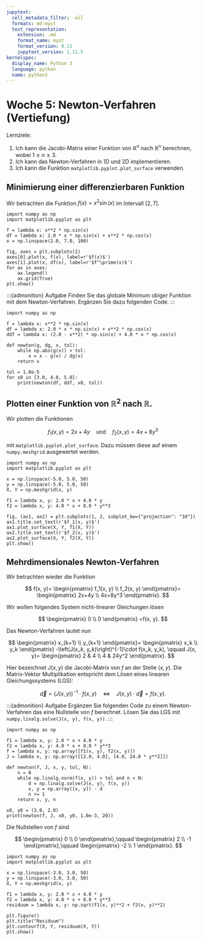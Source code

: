 ```yaml
---
jupytext:
  cell_metadata_filter: -all
  formats: md:myst
  text_representation:
    extension: .md
    format_name: myst
    format_version: 0.13
    jupytext_version: 1.11.5
kernelspec:
  display_name: Python 3
  language: python
  name: python3
---
```


# Woche 5: Newton-Verfahren (Vertiefung)

Lernziele:

1. Ich kann die Jacobi-Matrix einer Funktion von $\mathbb R^n$ nach $\mathbb R^n$ berechnen, wobei $1\leq n\leq 3$.
2. Ich kann das Newton-Verfahren in 1D und 2D implementieren.
3. Ich kann die Funktion `matplotlib.pyplot.plot_surface` verwenden.

## Minimierung einer differenzierbaren Funktion

Wir betrachten die Funktion $f(x)=x^2\sin(x)$ im Intervall $[2,7]$.

```{code-cell} ipython3
import numpy as np
import matplotlib.pyplot as plt

f = lambda x: x**2 * np.sin(x)
df = lambda x: 2.0 * x * np.sin(x) + x**2 * np.cos(x)
x = np.linspace(2.0, 7.0, 100)

fig, axes = plt.subplots(2)
axes[0].plot(x, f(x), label=r'$f(x)$')
axes[1].plot(x, df(x), label=r'$f^\prime(x)$')
for ax in axes:
    ax.legend()
    ax.grid(True)
plt.show()
```

:::{admonition} Aufgabe
Finden Sie das globale Minimum obiger
Funktion mit dem Newton-Verfahren.
Ergänzen Sie dazu folgenden Code.
:::
```{code-cell} ipython3
import numpy as np

f = lambda x: x**2 * np.sin(x)
df = lambda x: 2.0 * x * np.sin(x) + x**2 * np.cos(x)
ddf = lambda x: (2.0 - x**2) * np.sin(x) + 4.0 * x * np.cos(x)

def newton(g, dg, x, tol):
    while np.abs(g(x)) > tol:
        x = x - g(x) / dg(x)
    return x

tol = 1.0e-5
for x0 in [3.0, 4.0, 5.0]:
    print(newton(df, ddf, x0, tol))
```

## Plotten einer Funktion von $\mathbb R^2$ nach $\mathbb R$.

Wir plotten die Funktionen

$$
f_1(x, y)=2x+4y
\quad\text{und}\quad
f_2(x, y)=4x+8y^3
$$

mit `matplotlib.pyplot.plot_surface`.
Dazu müssen diese auf einem `numpy.meshgrid` ausgewertet werden.

```{code-cell} ipython3
import numpy as np
import matplotlib.pyplot as plt

x = np.linspace(-5.0, 5.0, 50)
y = np.linspace(-5.0, 5.0, 50)
X, Y = np.meshgrid(x, y)

f1 = lambda x, y: 2.0 * x + 4.0 * y
f2 = lambda x, y: 4.0 * x + 8.0 * y**3

fig, (ax1, ax2) = plt.subplots(1, 2, subplot_kw={"projection": "3d"})
ax1.title.set_text(r'$f_1(x, y)$')
ax1.plot_surface(X, Y, f1(X, Y))
ax2.title.set_text(r'$f_2(x, y)$')
ax2.plot_surface(X, Y, f2(X, Y))
plt.show()
```

## Mehrdimensionales Newton-Verfahren

Wir betrachten wieder die Funktion

$$
f(x, y)=
\begin{pmatrix}
f_1(x, y) \\
f_2(x, y)
\end{pmatrix}=
\begin{pmatrix}
2x+4y \\
4x+8y^3
\end{pmatrix}.
$$

Wir wollen folgendes System nicht-linearer Gleichungen lösen

$$
\begin{pmatrix}
0 \\
0
\end{pmatrix}
=f(x, y).
$$

Das Newton-Verfahren lautet nun

$$
\begin{pmatrix}
x_{k+1} \\
y_{k+1}
\end{pmatrix}=
\begin{pmatrix}
x_k \\
y_k
\end{pmatrix}
-\left(J(x_k, y_k)\right)^{-1}\cdot f(x_k, y_k),
\qquad
J(x, y)=
\begin{pmatrix}
2 & 4 \\
4 & 24y^2
\end{pmatrix}.
$$

Hier bezeichnet $J(x, y)$ die Jacobi-Matrix von $f$ an der Stelle $(x, y)$.
Die Matrix-Vektor Multiplikation entspricht dem Lösen eines linearen Gleichungssystems (LGS):

$$
\vec{d}=\left(J(x, y)\right)^{-1}\cdot f(x, y)
\quad\Longleftrightarrow\quad
J(x, y)\cdot\vec{d}=f(x, y).
$$

:::{admonition} Aufgabe
Ergänzen Sie folgenden Code zu einem Newton-Verfahren das eine Nullstelle von $f$ berechnet.
Lösen Sie das LGS mit `numpy.linalg.solve(J(x, y), f(x, y))`.
:::
```{code-cell} ipython3
import numpy as np

f1 = lambda x, y: 2.0 * x + 4.0 * y
f2 = lambda x, y: 4.0 * x + 8.0 * y**3
f = lambda x, y: np.array([f1(x, y), f2(x, y)])
J = lambda x, y: np.array([[2.0, 4.0], [4.0, 24.0 * y**2]])

def newton(f, J, x, y, tol, N):
    n = 0
    while np.linalg.norm(f(x, y)) > tol and n < N:
        d = np.linalg.solve(J(x, y), f(x, y))
        x, y = np.array([x, y]) - d
        n += 1
    return x, y, n

x0, y0 = (3.0, 2.0)
print(newton(f, J, x0, y0, 1.0e-3, 20))
```

Die Nullstellen von $f$ sind

$$
\begin{pmatrix}
0 \\
0
\end{pmatrix},\qquad
\begin{pmatrix}
2 \\
-1
\end{pmatrix},\qquad
\begin{pmatrix}
-2 \\
1
\end{pmatrix}.
$$

```{code-cell} ipython3
import numpy as np
import matplotlib.pyplot as plt

x = np.linspace(-3.0, 3.0, 50)
y = np.linspace(-3.0, 3.0, 50)
X, Y = np.meshgrid(x, y)

f1 = lambda x, y: 2.0 * x + 4.0 * y
f2 = lambda x, y: 4.0 * x + 8.0 * y**3
residuum = lambda x, y: np.sqrt(f1(x, y)**2 + f2(x, y)**2)

plt.figure()
plt.title("Residuum")
plt.contourf(X, Y, residuum(X, Y))
plt.show()
```